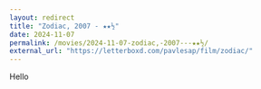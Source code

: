 ```yaml
---
layout: redirect
title: "Zodiac, 2007 - ★★½"
date: 2024-11-07
permalink: /movies/2024-11-07-zodiac,-2007---★★½/
external_url: "https://letterboxd.com/pavlesap/film/zodiac/"
---
```

Hello
